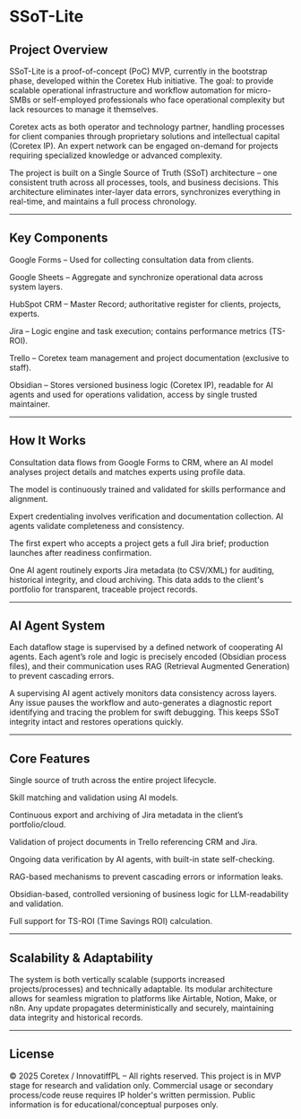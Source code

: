 # SSoT-Lite

## Project Overview
SSoT-Lite is a proof-of-concept (PoC) MVP, currently in the bootstrap phase, developed within the Coretex Hub initiative. The goal: to provide scalable operational infrastructure and workflow automation for micro-SMBs or self-employed professionals who face operational complexity but lack resources to manage it themselves.

Coretex acts as both operator and technology partner, handling processes for client companies through proprietary solutions and intellectual capital (Coretex IP). An expert network can be engaged on-demand for projects requiring specialized knowledge or advanced complexity.

The project is built on a Single Source of Truth (SSoT) architecture – one consistent truth across all processes, tools, and business decisions. This architecture eliminates inter-layer data errors, synchronizes everything in real-time, and maintains a full process chronology.

***

## Key Components
Google Forms – Used for collecting consultation data from clients.

Google Sheets – Aggregate and synchronize operational data across system layers.

HubSpot CRM – Master Record; authoritative register for clients, projects, experts.

Jira – Logic engine and task execution; contains performance metrics (TS-ROI).

Trello – Coretex team management and project documentation (exclusive to staff).

Obsidian – Stores versioned business logic (Coretex IP), readable for AI agents and used for operations validation, access by single trusted maintainer.

***

## How It Works
Consultation data flows from Google Forms to CRM, where an AI model analyses project details and matches experts using profile data.

The model is continuously trained and validated for skills performance and alignment.

Expert credentialing involves verification and documentation collection. AI agents validate completeness and consistency.

The first expert who accepts a project gets a full Jira brief; production launches after readiness confirmation.

One AI agent routinely exports Jira metadata (to CSV/XML) for auditing, historical integrity, and cloud archiving. This data adds to the client's portfolio for transparent, traceable project records.

***

## AI Agent System
Each dataflow stage is supervised by a defined network of cooperating AI agents. Each agent’s role and logic is precisely encoded (Obsidian process files), and their communication uses RAG (Retrieval Augmented Generation) to prevent cascading errors.

A supervising AI agent actively monitors data consistency across layers. Any issue pauses the workflow and auto-generates a diagnostic report identifying and tracing the problem for swift debugging. This keeps SSoT integrity intact and restores operations quickly.

***

## Core Features
Single source of truth across the entire project lifecycle.

Skill matching and validation using AI models.

Continuous export and archiving of Jira metadata in the client’s portfolio/cloud.

Validation of project documents in Trello referencing CRM and Jira.

Ongoing data verification by AI agents, with built-in state self-checking.

RAG-based mechanisms to prevent cascading errors or information leaks.

Obsidian-based, controlled versioning of business logic for LLM-readability and validation.

Full support for TS-ROI (Time Savings ROI) calculation.

***

## Scalability & Adaptability
The system is both vertically scalable (supports increased projects/processes) and technically adaptable. Its modular architecture allows for seamless migration to platforms like Airtable, Notion, Make, or n8n. Any update propagates deterministically and securely, maintaining data integrity and historical records.

***

## License
© 2025 Coretex / InnovatiffPL – All rights reserved. This project is in MVP stage for research and validation only. Commercial usage or secondary process/code reuse requires IP holder's written permission. Public information is for educational/conceptual purposes only.

